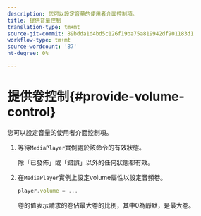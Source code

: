 ```yaml
---
description: 您可以設定音量的使用者介面控制項。
title: 提供音量控制
translation-type: tm+mt
source-git-commit: 89bdda1d4bd5c126f19ba75a819942df901183d1
workflow-type: tm+mt
source-wordcount: '87'
ht-degree: 0%

---
```



# 提供卷控制{#provide-volume-control}

您可以設定音量的使用者介面控制項。

1. 等待`MediaPlayer`實例處於該命令的有效狀態。

   除「已發佈」或「錯誤」以外的任何狀態都有效。
1. 在`MediaPlayer`實例上設定volume屬性以設定音頻卷。

   ```js
   player.volume = ...
   ```

   卷的值表示請求的卷佔最大卷的比例，其中0為靜默，是最大卷。

